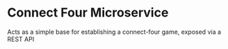 # Connect Four Microservice

Acts as a simple base for establishing a connect-four game, exposed via a REST API